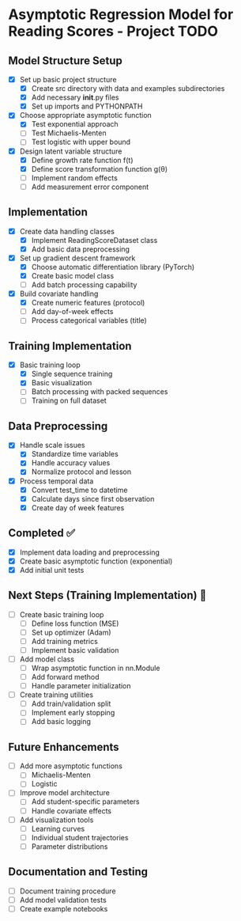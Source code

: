# Asymptotic Regression Model for Reading Scores - Project TODO

## Model Structure Setup
- [x] Set up basic project structure
  - [x] Create src directory with data and examples subdirectories
  - [x] Add necessary __init__.py files
  - [x] Set up imports and PYTHONPATH
- [x] Choose appropriate asymptotic function
  - [x] Test exponential approach
  - [ ] Test Michaelis-Menten
  - [ ] Test logistic with upper bound
- [x] Design latent variable structure
  - [x] Define growth rate function f(t)
  - [x] Define score transformation function g(θ)
  - [ ] Implement random effects
  - [ ] Add measurement error component

## Implementation
- [x] Create data handling classes
  - [x] Implement ReadingScoreDataset class
  - [x] Add basic data preprocessing
- [x] Set up gradient descent framework
  - [x] Choose automatic differentiation library (PyTorch)
  - [x] Create basic model class
  - [ ] Add batch processing capability
- [x] Build covariate handling
  - [x] Create numeric features (protocol)
  - [ ] Add day-of-week effects
  - [ ] Process categorical variables (title)

## Training Implementation
- [x] Basic training loop
  - [x] Single sequence training
  - [x] Basic visualization
  - [ ] Batch processing with packed sequences
  - [ ] Training on full dataset

## Data Preprocessing
- [x] Handle scale issues
  - [x] Standardize time variables
  - [x] Handle accuracy values
  - [x] Normalize protocol and lesson
- [x] Process temporal data
  - [x] Convert test_time to datetime
  - [x] Calculate days since first observation
  - [x] Create day of week features

## Completed ✅
- [x] Implement data loading and preprocessing
- [x] Create basic asymptotic function (exponential)
- [x] Add initial unit tests

## Next Steps (Training Implementation) 🚀
- [ ] Create basic training loop
  - [ ] Define loss function (MSE)
  - [ ] Set up optimizer (Adam)
  - [ ] Add training metrics
  - [ ] Implement basic validation
- [ ] Add model class
  - [ ] Wrap asymptotic function in nn.Module
  - [ ] Add forward method
  - [ ] Handle parameter initialization
- [ ] Create training utilities
  - [ ] Add train/validation split
  - [ ] Implement early stopping
  - [ ] Add basic logging

## Future Enhancements
- [ ] Add more asymptotic functions
  - [ ] Michaelis-Menten
  - [ ] Logistic
- [ ] Improve model architecture
  - [ ] Add student-specific parameters
  - [ ] Handle covariate effects
- [ ] Add visualization tools
  - [ ] Learning curves
  - [ ] Individual student trajectories
  - [ ] Parameter distributions

## Documentation and Testing
- [ ] Document training procedure
- [ ] Add model validation tests
- [ ] Create example notebooks